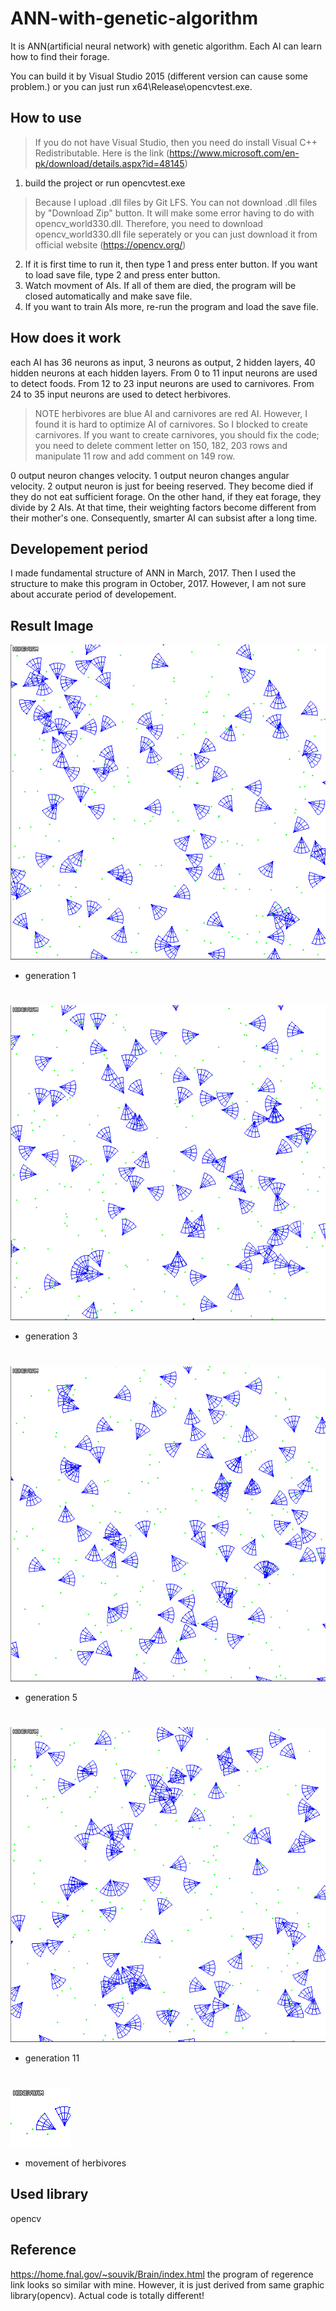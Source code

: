 # ANN-with-genetic-algorithm
It is ANN(artificial neural network) with genetic algorithm. Each AI can learn how to find their forage.

You can build it by Visual Studio 2015 (different version can cause some problem.)
or you can just run x64\Release\opencvtest.exe. 

How to use
-------------
> If you do not have Visual Studio, then you need do install Visual C++ Redistributable. Here is the link (https://www.microsoft.com/en-pk/download/details.aspx?id=48145)
1. build the project or run opencvtest.exe
> Because I upload .dll files by Git LFS. You can not download .dll files by "Download Zip" button. It will make some error having to do with opencv_world330.dll. Therefore, you need to download opencv_world330.dll file seperately or you can just download it from official website (https://opencv.org/)
2. If it is first time to run it, then type 1 and press enter button. If you want to load save file, type 2 and press enter button.
3. Watch movment of AIs. If all of them are died, the program will be closed automatically and make save file.
4. If you want to train AIs more, re-run the program and load the save file.

How does it work
-------------
each AI has 36 neurons as input, 3 neurons as output, 2 hidden layers, 40 hidden neurons at each hidden layers. From 0 to 11 input neurons are used to detect foods. From 12 to 23 input neurons are used to carnivores. From 24 to 35 input neurons are used to detect herbivores.
> NOTE herbivores are blue AI and carnivores are red AI. However, I found it is hard to optimize AI of carnivores. So I blocked to create carnivores. If you want to create carnivores, you should fix the code; you need to delete comment letter on 150, 182, 203 rows and manipulate 11 row and add comment on 149 row.

0 output neuron changes velocity. 1 output neuron changes angular velocity. 2 output neuron is just for beeing reserved. They become died if they do not eat sufficient forage. On the other hand, if they eat forage, they divide by 2 AIs. At that time, their weighting factors become different from their mother's one. Consequently, smarter AI can subsist after a long time.

Developement period
-------------
I made fundamental structure of ANN in March, 2017. Then I used the structure to make this program in October, 2017. However, I am not sure about accurate period of developement.

Result Image
-------------
![Alt text](/picture/gen1.gif "Generation 1")
* generation 1  
#
![Alt text](/picture/gen3.gif "Generation 3")
* generation 3  
#
![Alt text](/picture/gen5.gif "Generation 5")
* generation 5  
#
![Alt text](/picture/gen11.gif "Generation 11")
* generation 11  
#
![Alt text](/picture/close.gif "Close")
* movement of herbivores

Used library
-------------
opencv

Reference
-------------
https://home.fnal.gov/~souvik/Brain/index.html
the program of regerence link looks so similar with mine. However, it is just derived from same graphic library(opencv).
Actual code is totally different!
